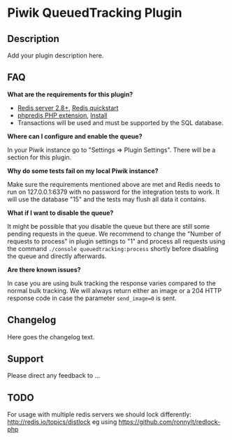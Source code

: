 # Piwik QueuedTracking Plugin

## Description

Add your plugin description here.



## FAQ

__What are the requirements for this plugin?__

* [Redis server 2.8+](http://redis.io/), [Redis quickstart](http://redis.io/topics/quickstart)
* [phpredis PHP extension](https://github.com/nicolasff/phpredis), [Install](https://github.com/nicolasff/phpredis#installingconfiguring)
* Transactions will be used and must be supported by the SQL database.

__Where can I configure and enable the queue?__

In your Piwik instance go to "Settings => Plugin Settings". There will be a section for this plugin.

__Why do some tests fail on my local Piwik instance?__

Make sure the requirements mentioned above are met and Redis needs to run on 127.0.0.1:6379 with no password for the
integration tests to work. It will use the database "15" and the tests may flush all data it contains.

__What if I want to disable the queue?__

It might be possible that you disable the queue but there are still some pending requests in the queue. We recommend to 
change the "Number of requests to process" in plugin settings to "1" and process all requests using the command 
`./console queuedtracking:process` shortly before disabling the queue and directly afterwards.

__Are there known issues?__

In case you are using bulk tracking the response varies compared to the normal bulk tracking. We will always return either
an image or a 204 HTTP response code in case the parameter `send_image=0` is sent.

## Changelog

Here goes the changelog text.

## Support

Please direct any feedback to ...

## TODO

For usage with multiple redis servers we should lock differently: 
http://redis.io/topics/distlock eg using https://github.com/ronnylt/redlock-php 